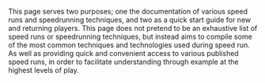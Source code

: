 This page serves two purposes; one the documentation of various speed runs and speedrunning techniques, and two as a quick start guide for new and returning players. This page does not pretend to be an exhaustive list of speed runs or speedrunning techniques, but instead aims to compile some of the most common techniques and technologies used during speed run.  As well as providing quick and convenient access to various published speed runs, in order to facilitate understanding through example at the highest levels of play.

